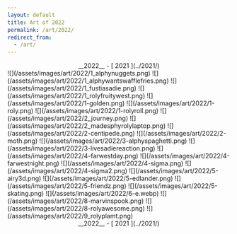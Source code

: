 ```yaml
---
layout: default
title: Art of 2022
permalink: /art/2022/
redirect_from:
  - /art/
---
```

<style>
#gallery > p{
display: grid;
grid-template-columns: 1fr 1fr 1fr;
gap: 10px;
place-items:center
}
#gallery img{
width:100%;
border:1px solid;
vertical-align:middle;
}
</style>
<div markdown=1 style="text-align:center">
__2022__ - [ 2021 ](../2021/)
</div>
<div markdown=1 id="gallery">
![](/assets/images/art/2022/1_alphynuggets.png)
![](/assets/images/art/2022/1_alphywantswafflefries.png)
![](/assets/images/art/2022/1_fustiasadie.png)
![](/assets/images/art/2022/1_rolyfruitywest.png)
![](/assets/images/art/2022/1-golden.png)
![](/assets/images/art/2022/1-roly.png)
![](/assets/images/art/2022/1-rolyroll.png)
![](/assets/images/art/2022/2_journey.png)
![](/assets/images/art/2022/2_madesphyrolylaptop.png)
![](/assets/images/art/2022/2-centipede.png)
![](/assets/images/art/2022/2-moth.png)
![](/assets/images/art/2022/3-alphyspaghetti.png)
![](/assets/images/art/2022/3-livesadiereaction.png)
![](/assets/images/art/2022/4-farwestday.png)
![](/assets/images/art/2022/4-farwestnight.png)
![](/assets/images/art/2022/4-sigma.png)
![](/assets/images/art/2022/4-sigma2.png)
![](/assets/images/art/2022/5-airy3d.png)
![](/assets/images/art/2022/5-edlander.png)
![](/assets/images/art/2022/5-friendz.png) 
![](/assets/images/art/2022/5-skating.png)
![](/assets/images/art/2022/6-e.webp)
![](/assets/images/art/2022/8-marvinspook.png)
![](/assets/images/art/2022/8-rolyawesome.png)
![](/assets/images/art/2022/9_rolyplamt.png)
</div>
<div markdown=1 style="text-align:center">
__2022__ - [ 2021 ](../2021/)
</div>
